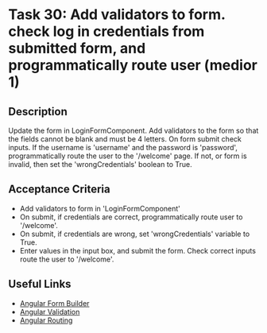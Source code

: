 # Task 30: Add validators to form. check log in credentials from submitted form, and programmatically route user  (medior 1)

## Description
Update the form in LoginFormComponent. Add validators to the form so that the fields cannot be blank and must be 4 letters. On form submit
check inputs. If the username is 'username' and the password is 'password', programmatically route the user to the '/welcome' page. If not, or 
form is invalid, then set the 'wrongCredentials' boolean to True.

## Acceptance Criteria
- Add validators to form in 'LoginFormComponent'
- On submit, if credentials are correct, programmatically route user to '/welcome'.
- On submit, if credentials are wrong, set 'wrongCredentials' variable to True. 
- Enter values in the input box, and submit the form. Check correct inputs route the user to '/welcome'.

## Useful Links
- [Angular Form Builder](https://angular.dev/guide/forms/reactive-forms#inject-the-formbuilder-service)
- [Angular Validation](https://angular.dev/guide/forms/form-validation#built-in-validator-functions)
- [Angular Routing](https://angular.dev/guide/routing)
